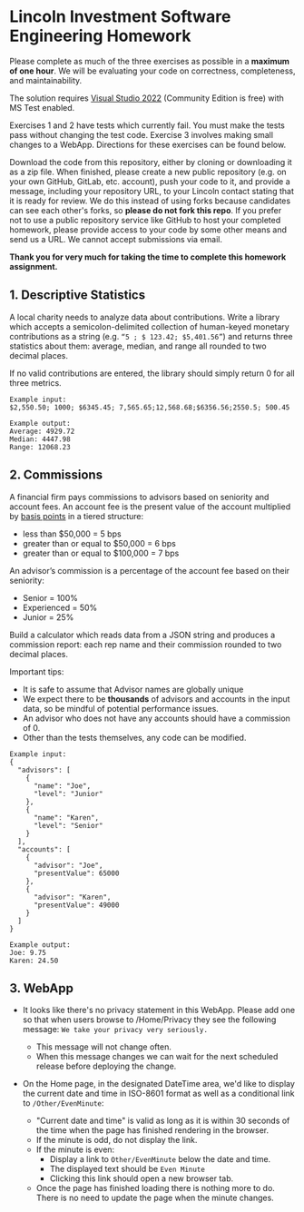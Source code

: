 # Lincoln Investment Software Engineering Homework

Please complete as much of the three exercises as possible in a **maximum of one hour**.  We will be evaluating your code on correctness, completeness, and maintainability.  

The solution requires [Visual Studio 2022](https://www.visualstudio.com/downloads/) (Community Edition is free) with MS Test enabled.

Exercises 1 and 2 have tests which currently fail.  You must make the tests pass without changing the test code.  Exercise 3 involves making small changes to a WebApp.  Directions for these exercises can be found below.

Download the code from this repository, either by cloning or downloading it as a zip file.  When finished, please create a new public repository (e.g. on your own GitHub, GitLab, etc. account), push your code to it, and provide a message, including your repository URL, to your Lincoln contact stating that it is ready for review.  We do this instead of using forks because candidates can see each other's forks, so **please do not fork this repo**.  If you prefer not to use a public repository service like GitHub to host your completed homework, please provide access to your code by some other means and send us a URL.  We cannot accept submissions via email.

**Thank you for very much for taking the time to complete this homework assignment.** 

## 1. Descriptive Statistics

 A local charity needs to analyze data about contributions. Write a library which accepts a semicolon-delimited collection of human-keyed monetary contributions as a string (e.g. `“5 ; $ 123.42; $5,401.56”`) and returns three statistics about them: average, median, and range all rounded to two decimal places.

If no valid contributions are entered, the library should simply return 0 for all three metrics.

```
Example input:
$2,550.50; 1000; $6345.45; 7,565.65;12,568.68;$6356.56;2550.5; 500.45

Example output:
Average: 4929.72
Median: 4447.98
Range: 12068.23
```

## 2. Commissions
A financial firm pays commissions to advisors based on seniority and account fees. An account fee is the present value of the account multiplied by [basis points](http://www.investopedia.com/terms/b/basispoint.asp) in a tiered structure:

* less than $50,000 = 5 bps
* greater than or equal to $50,000 = 6 bps
* greater than or equal to $100,000 = 7 bps

An advisor’s commission is a percentage of the account fee based on their seniority:

* Senior = 100%
* Experienced = 50%
* Junior = 25%

Build a calculator which reads data from a JSON string and produces a commission report: each rep name and their commission rounded to two decimal places. 

Important tips:

* It is safe to assume that Advisor names are globally unique
* We expect there to be **thousands** of advisors and accounts in the input data, so be mindful of potential performance issues.
* An advisor who does not have any accounts should have a commission of 0.
* Other than the tests themselves, any code can be modified.

```
Example input:
{
  "advisors": [
    {
      "name": "Joe",
      "level": "Junior"
    },
    {
      "name": "Karen",
      "level": "Senior"
    }
  ],
  "accounts": [
    {
      "advisor": "Joe",
      "presentValue": 65000
    },
    {
      "advisor": "Karen",
      "presentValue": 49000
    }
  ]
}

Example output:
Joe: 9.75
Karen: 24.50
```

## 3. WebApp
* It looks like there's no privacy statement in this WebApp.  Please add one so that when users browse to /Home/Privacy they see the following message: `We take your privacy very seriously.`
  * This message will not change often.
  * When this message changes we can wait for the next scheduled release before deploying the change.
                
* On the Home page, in the designated DateTime area, we'd like to display the current date and time in ISO-8601 format as well as a conditional link to `/Other/EvenMinute`:
  * "Current date and time" is valid as long as it is within 30 seconds of the time when the page has finished rendering in the browser.
  * If the minute is odd, do not display the link.
  * If the minute is even:
    * Display a link to `Other/EvenMinute` below the date and time.
    * The displayed text should be `Even Minute`
    * Clicking this link should open a new browser tab.
  * Once the page has finished loading there is nothing more to do.  There is no need to update the page when the minute changes.
